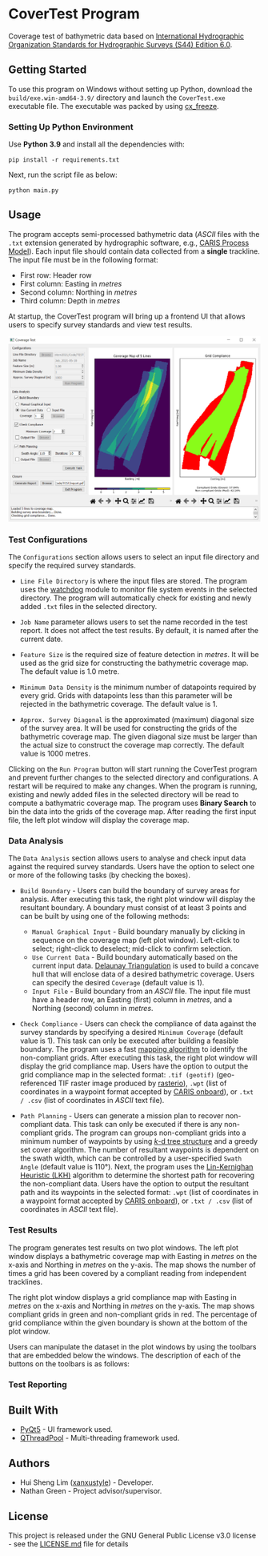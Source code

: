 # CoverTest Program
Coverage test of bathymetric data based on [International Hydrographic Organization Standards for Hydrographic Surveys (S44) Edition 6.0](https://iho.int/uploads/user/pubs/Drafts/S-44_Edition_6.0.0-Final.pdf).

## Getting Started
To use this program on Windows without setting up Python, download the ```build/exe.win-amd64-3.9/``` directory and launch the ```CoverTest.exe``` executable file. The executable was packed by using [cx_freeze](https://cx-freeze.readthedocs.io/en/latest/).

### Setting Up Python Environment
Use **Python 3.9** and install all the dependencies with:
```
pip install -r requirements.txt
```
Next, run the script file as below:
```
python main.py
```

## Usage
The program accepts semi-processed bathymetric data (*ASCII* files with the ```.txt``` extension generated by hydrographic software, e.g., [CARIS Process Model](https://www.teledynecaris.com/en/products/whats-new/hips-and-sips/)). Each input file should contain data collected from a **single** trackline. The input file must be in the following format:

* First row: Header row
* First column: Easting in *metres*
* Second column: Northing in *metres*
* Third column: Depth in *metres*

At startup, the CoverTest program will bring up a frontend UI that allows users to specify survey standards and view test results.

<p align="center">
<img src="screenshot.png" width="700px" title="Program Demo">
</p>

### Test Configurations
The ```Configurations``` section allows users to select an input file directory and specify the required survey standards. 

* ```Line File Directory``` is where the input files are stored. The program uses the [watchdog](https://pythonhosted.org/watchdog/) module to monitor file system events in the selected directory. The program will automatically check for existing and newly added ```.txt``` files in the selected directory.

* ```Job Name``` parameter allows users to set the name recorded in the test report. It does not affect the test results. By default, it is named after the current date.

* ```Feature Size``` is the required size of feature detection in *metres*. It will be used as the grid size for constructing the bathymetric coverage map. The default value is 1.0 metre.

* ```Minimum Data Density``` is the minimum number of datapoints required by every grid. Grids with datapoints less than this parameter will be rejected in the bathymetric coverage. The default value is 1.

* ```Approx. Survey Diagonal``` is the approximated (maximum) diagonal size of the survey area. It will be used for constructing the grids of the bathymetric coverage map. The given diagonal size must be larger than the actual size to construct the coverage map correctly. The default value is 1000 metres.

Clicking on the ```Run Program``` button will start running the CoverTest program and prevent further changes to the selected directory and configurations. A restart will be required to make any changes. When the program is running, existing and newly added files in the selected directory will be read to compute a bathymatric coverage map. The program uses **Binary Search** to bin the data into the grids of the coverage map. After reading the first input file, the left plot window will display the coverage map.

### Data Analysis
The ```Data Analysis``` section allows users to analyse and check input data against the required survey standards. Users have the option to select one or more of the following tasks (by checking the boxes).

* ```Build Boundary``` - Users can build the boundary of survey areas for analysis. After executing this task, the right plot window will display the resultant boundary. A boundary must consist of at least 3 points and can be built by using one of the following methods:
  * ```Manual Graphical Input``` - Build boundary manually by clicking in sequence on the coverage map (left plot window). Left-click to select; right-click to deselect; mid-click to confirm selection.
  * ```Use Current Data``` - Build boundary automatically based on the current input data. [Delaunay Triangulation](https://gist.github.com/AndreLester/589ea1eddd3a28d00f3d7e47bd9f28fb) is used to build a concave hull that will enclose data of a desired bathymetric coverage. Users can specify the desired ```Coverage``` (default value is 1).
  * ```Input File``` - Build boundary from an *ASCII* file. The input file must have a header row, an Easting (first) column in *metres*, and a Northing (second) column in *metres*.

* ```Check Compliance``` - Users can check the compliance of data against the survey standards by specifying a desired ```Minimum Coverage``` (default value is 1). This task can only be executed after building a feasible boundary. The program uses a fast [mapping algorithm](https://ieeexplore.ieee.org/document/9286157) to identify the non-compliant grids. After executing this task, the right plot window will display the grid compliance map. Users have the option to output the grid compliance map in the selected format: ```.tif (geotif)``` (geo-referenced TIF raster image produced by [rasterio](https://rasterio.readthedocs.io/en/latest/)), ```.wpt``` (list of coordinates in a waypoint format accepted by [CARIS onboard](https://www.teledynecaris.com/en/products/whats-new/caris-onboard/)), or ```.txt / .csv``` (list of coordinates in *ASCII* text file).

* ```Path Planning``` - Users can generate a mission plan to recover non-compliant data. This task can only be executed if there is any non-compliant grids. The program can groups non-compliant grids into a minimum number of waypoints by using [*k*-d tree structure](https://docs.scipy.org/doc/scipy/reference/generated/scipy.spatial.KDTree.html) and a greedy set cover algorithm. The number of resultant waypoints is dependent on the swath width, which can be controlled by a user-specified ```Swath Angle``` (default value is 110°). Next, the program uses the [Lin-Kernighan Heuristic (LKH)](http://akira.ruc.dk/~keld/research/LKH/) algorithm to determine the shortest path for recovering the non-compliant data. Users have the option to output the resultant path and its waypoints in the selected format: ```.wpt``` (list of coordinates in a waypoint format accepted by [CARIS onboard](https://www.teledynecaris.com/en/products/whats-new/caris-onboard/)), or ```.txt / .csv``` (list of coordinates in *ASCII* text file).

### Test Results
The program generates test results on two plot windows. The left plot window displays a bathymetric coverage map with Easting in *metres* on the x-axis and Northing in *metres* on the y-axis. The map shows the number of times a grid has been covered by a compliant reading from independent tracklines.

The right plot window displays a grid compliance map with Easting in *metres* on the x-axis and Northing in *metres* on the y-axis. The map shows compliant grids in green and non-compliant grids in red. The percentage of grid compliance within the given boundary is shown at the bottom of the plot window.

Users can manipulate the dataset in the plot windows by using the toolbars that are embedded below the windows. The description of each of the buttons on the toolbars is as follows:


### Test Reporting


## Built With
* [PyQt5](https://doc.qt.io/qtforpython/) - UI framework used.
* [QThreadPool](https://doc.qt.io/qt-5/qthreadpool.html) - Multi-threading framework used.

## Authors
* Hui Sheng Lim ([xanxustyle](https://github.com/xanxustyle)) - Developer.
* Nathan Green - Project advisor/supervisor.

## License
This project is released under the GNU General Public License v3.0 license - see the [LICENSE.md](LICENSE.md) file for details
